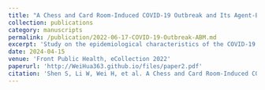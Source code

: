 ```yaml
---
title: "A Chess and Card Room-Induced COVID-19 Outbreak and Its Agent-Based Simulation in Yangzhou, China"
collection: publications
category: manuscripts
permalink: /publication/2022-06-17-COVID-19-Outbreak-ABM.md
excerpt: 'Study on the epidemiological characteristics of the COVID-19 outbreak induced by chess and card rooms in Yangzhou, China, and simulation of the impact of different control measures at different regional scales using modified SEIR model and agent-based model.'
date: 2024-04-15
venue: 'Front Public Health, eCollection 2022'
paperurl: 'http://WeiHua363.github.io/files/paper2.pdf'
citation: 'Shen S, Li W, Wei H, et al. A Chess and Card Room-Induced COVID-19 Outbreak and Its Agent-Based Simulation in Yangzhou, China. Front Public Health. 2022;10:915716. Published 2022 Jun 17. doi:10.3389/fpubh.2022.915716IF: 3.4 Q1'
---
```

